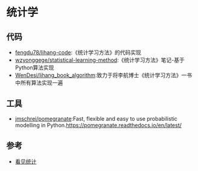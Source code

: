 # 统计学


## 代码

* [fengdu78/lihang-code](https://github.com/fengdu78/lihang-code):《统计学习方法》的代码实现
* [wzyonggege/statistical-learning-method](https://github.com/wzyonggege/statistical-learning-method):《统计学习方法》笔记-基于Python算法实现
* [WenDesi/lihang_book_algorithm](https://github.com/WenDesi/lihang_book_algorithm):致力于将李航博士《统计学习方法》一书中所有算法实现一遍

## 工具

* [jmschrei/pomegranate](https://github.com/jmschrei/pomegranate):Fast, flexible and easy to use probabilistic modelling in Python.https://pomegranate.readthedocs.io/en/latest/

## 参考

* [看见统计](https://seeing-theory.brown.edu/cn.html)
